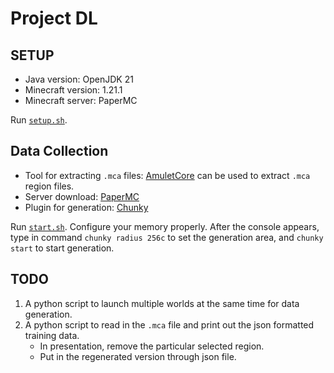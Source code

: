 # Project DL

## SETUP

- Java version: OpenJDK 21
- Minecraft version: 1.21.1
- Minecraft server: PaperMC

Run [`setup.sh`](setup.sh).

## Data Collection

- Tool for extracting `.mca` files: [AmuletCore](https://github.com/Amulet-Team/Amulet-Core) can be used to extract `.mca` region files.
- Server download: [PaperMC](https://api.papermc.io/v2/projects/paper/versions/1.21.1/builds/133/downloads/paper-1.21.1-133.jar)
- Plugin for generation: [Chunky](https://hangarcdn.papermc.io/plugins/pop4959/Chunky/versions/1.4.36/PAPER/Chunky-Bukkit-1.4.36.jar)

Run [`start.sh`](start.sh). Configure your memory properly.
After the console appears, type in command `chunky radius 256c` to set the generation area, and `chunky start` to start generation.

## TODO
1. A python script to launch multiple worlds at the same time for data generation.
2. A python script to read in the `.mca` file and print out the json formatted training data.
   - In presentation, remove the particular selected region.
   - Put in the regenerated version through json file.